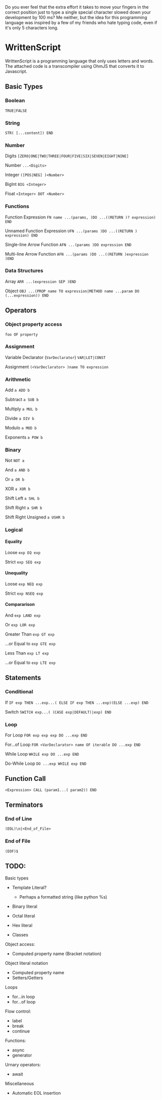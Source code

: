 Do you ever feel that the extra effort it takes to move your fingers in the correct position just to type a single special character slowed down your development by 100 ms? Me neither, but the idea for this programming language was inspired by a few of my friends who hate typing code, even if it's only 5 characters long.
# WrittenScript
WrittenScript is a programming language that only uses letters and words. The attached code is a transcompiler using OhmJS that converts it to Javascript.

## Basic Types

### Boolean
`TRUE|FALSE`

### String
`STR( [...content]) END`

### Number
Digits
`[ZERO|ONE|TWO|THREE|FOUR|FIVE|SIX|SEVEN|EIGHT|NINE]`

Number
`...<Digits>`

Integer
`([POS|NEG] )<Number>`

BigInt
`BIG <Integer>`

Float
`<Integer> DOT <Number>`

### Functions
Function Expression
`FN name ...(params, )DO ...((RETURN )? expression) END`

Unnamed Function Expression
`UFN ...(params )DO ...((RETURN ) expression) END` 

Single-line Arrow Function
`AFN ...(params )DO expression END`

Multi-line Arrow Function
`AFN ...(params )DO ...((RETURN )expression )END`

### Data Structures
Array
`ARR ...(expression SEP )END`

Object
`OBJ ...(PROP name TO expression|METHOD name ...param DO (...expression)) END`


## Operators

### Object property access
`foo OF property`

### Assignment
Variable Declarator (`VarDeclarator`)
`VAR|LET|CONST`

Assignment
`(<VarDeclarator> )name TO expression`

### Arithmetic
Add
`a ADD b`

Subtract
`a SUB b`

Multiply
`a MUL b`

Divide
`a DIV b`

Modulo
`a MOD b`

Exponents
`a POW b`

### Binary
Not
`NOT a`

And
`a AND b`

Or
`a OR b`

XOR
`a XOR b`

Shift Left
`a SHL b`

Shift Right
`a SHR b`

Shift Right Unsigned
`a USHR b`

### Logical
#### Equality

Loose
`exp EQ exp`

Strict
`exp SEQ exp`

#### Unequality
Loose
`exp NEQ exp`

Strict
`exp NSEQ exp`

#### Compararison

And
`exp LAND exp`

Or
`exp LOR exp`

Greater Than
`exp GT exp`

...or Equal to
`exp GTE exp`

Less Than
`exp LT exp`

...or Equal to
`exp LTE exp`

## Statements

### Conditional
If
`IF exp THEN ...exp...( ELSE IF exp THEN ...exp)(ELSE ...exp) END`

Switch
`SWITCH exp...( (CASE exp|DEFAULT)|exp) END`

### Loop
For Loop
`FOR exp exp exp DO ...exp END`

For...of Loop
`FOR <VarDeclarator> name OF iterable DO ...exp END`

While Loop
`WHILE exp DO ...exp END`

Do-While Loop
`DO ...exp WHILE exp END`

## Function Call
`<Expression> CALL (param1...( param2)) END`

## Terminators

### End of Line
`(EOL)\n|<End_of_File>`

### End of File
`(EOF)$`

## TODO:
Basic types
  - Template Literal?
    - Perhaps a formatted string (like python %s)

  - Binary literal
  - Octal literal
  - Hex literal
  - Classes

Object access:
  - Computed property name (Bracket notation)

Object literal notation
  - Computed property name
  - Setters/Getters

Loops
  - for...in loop
  - for...of loop

Flow control:
  - label
  - break
  - continue

Functions:
  - async
  - generator

Urnary operators:
  - await

Miscellaneous
  - Automatic EOL insertion